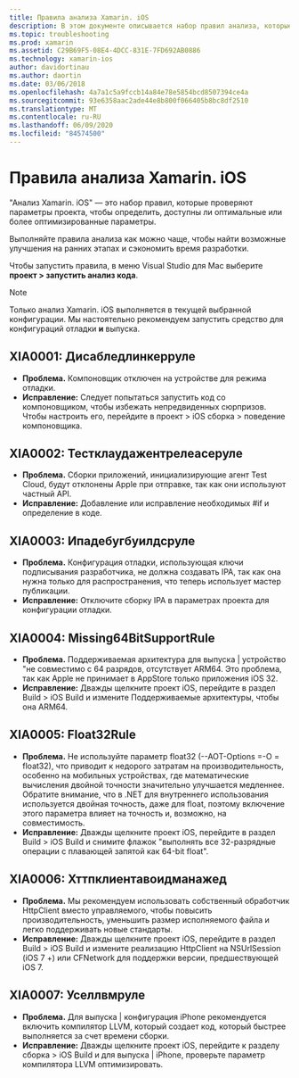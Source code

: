 ```yaml
---
title: Правила анализа Xamarin. iOS
description: В этом документе описывается набор правил анализа, которые проверяют параметры проекта Xamarin. iOS, чтобы определить, доступны ли более оптимальные параметры.
ms.topic: troubleshooting
ms.prod: xamarin
ms.assetid: C29B69F5-08E4-4DCC-831E-7FD692AB0886
ms.technology: xamarin-ios
author: davidortinau
ms.author: daortin
ms.date: 03/06/2018
ms.openlocfilehash: 4a7a1c5a9fccb14a84e78e5854bcd8507394ce4a
ms.sourcegitcommit: 93e6358aac2ade44e8b800f066405b8bc8df2510
ms.translationtype: MT
ms.contentlocale: ru-RU
ms.lasthandoff: 06/09/2020
ms.locfileid: "84574500"
---
```

# <a name="xamarinios-analysis-rules"></a>Правила анализа Xamarin. iOS

"Анализ Xamarin. iOS" — это набор правил, которые проверяют параметры проекта, чтобы определить, доступны ли оптимальные или более оптимизированные параметры.

Выполняйте правила анализа как можно чаще, чтобы найти возможные улучшения на ранних этапах и сэкономить время разработки.

Чтобы запустить правила, в меню Visual Studio для Mac выберите **проект > запустить анализ кода**.

> [!NOTE]
> Только анализ Xamarin. iOS выполняется в текущей выбранной конфигурации. Мы настоятельно рекомендуем запустить средство для конфигураций отладки **и** выпуска.

<a name="XIA0001"></a>

## <a name="xia0001-disabledlinkerrule"></a>XIA0001: Дисабледлинкерруле

- **Проблема.** Компоновщик отключен на устройстве для режима отладки.
- **Исправление:** Следует попытаться запустить код со компоновщиком, чтобы избежать непредвиденных сюрпризов.
Чтобы настроить его, перейдите в проект > iOS сборка > поведение компоновщика.

<a name="XIA0002"></a>

## <a name="xia0002-testcloudagentreleaserule"></a>XIA0002: Тестклаудажентрелеасеруле

- **Проблема.** Сборки приложений, инициализирующие агент Test Cloud, будут отклонены Apple при отправке, так как они используют частный API.
- **Исправление:** Добавление или исправление необходимых #if и определение в коде.

<a name="XIA0003"></a>

## <a name="xia0003-ipadebugbuildsrule"></a>XIA0003: Ипадебугбуилдсруле

- **Проблема.** Конфигурация отладки, использующая ключи подписывания разработчика, не должна создавать IPA, так как она нужна только для распространения, что теперь использует мастер публикации.
- **Исправление:** Отключите сборку IPA в параметрах проекта для конфигурации отладки.

<a name="XIA0004"></a>

## <a name="xia0004-missing64bitsupportrule"></a>XIA0004: Missing64BitSupportRule

- **Проблема.** Поддерживаемая архитектура для выпуска | устройство "не совместимо с 64 разрядов, отсутствует ARM64. Это проблема, так как Apple не принимает в AppStore только приложения iOS 32.
- **Исправление:** Дважды щелкните проект iOS, перейдите в раздел Build > iOS Build и измените Поддерживаемые архитектуры, чтобы она ARM64.

<a name="XIA0005"></a>

## <a name="xia0005-float32rule"></a>XIA0005: Float32Rule

- **Проблема.** Не используйте параметр float32 (--AOT-Options =-O = float32), что приводит к недорого затратам на производительность, особенно на мобильных устройствах, где математические вычисления двойной точности значительно улучшается медленнее. Обратите внимание, что в .NET для внутреннего использования используется двойная точность, даже для float, поэтому включение этого параметра влияет на точность и, возможно, на совместимость.
- **Исправление:** Дважды щелкните проект iOS, перейдите в раздел Build > iOS Build и снимите флажок "выполнять все 32-разрядные операции с плавающей запятой как 64-bit float".

<a name="XIA0006"></a>

## <a name="xia0006-httpclientavoidmanaged"></a>XIA0006: Хттпклиентавоидманажед

- **Проблема.** Мы рекомендуем использовать собственный обработчик HttpClient вместо управляемого, чтобы повысить производительность, уменьшить размер исполняемого файла и легко поддерживать новые стандарты.
- **Исправление:** Дважды щелкните проект iOS, перейдите в раздел Build > iOS Build и измените реализацию HttpClient на NSUrlSession (iOS 7 +) или CFNetwork для поддержки версии, предшествующей iOS 7.

<a name="XIA0007"></a>

## <a name="xia0007-usellvmrule"></a>XIA0007: Уселлвмруле

- **Проблема.** Для выпуска | конфигурация iPhone рекомендуется включить компилятор LLVM, который создает код, который быстрее выполняется за счет времени сборки.
- **Исправление:** Дважды щелкните проект iOS, перейдите к разделу сборка > iOS Build и для выпуска | iPhone, проверьте параметр компилятора LLVM оптимизировать.
